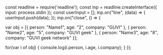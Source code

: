 const readline = require('readline');
const inp = readline.createInterface({
  input: process.stdin
});
const userInput = [];
inp.on("line", (data) => {
 userInput.push(data);
});
inp.on("close", () => {

var obj = [{ person: "Name1", age: "2", company: "GUVI" },
          { person: "Name2", age: "5", company: "GUVI geek" },
          { person: "Name3", age: "8", company: "GUVI geek network" }];

 for(var i of obj)
    {
        console.log(i.person, i.age, i.company);
    }
});

